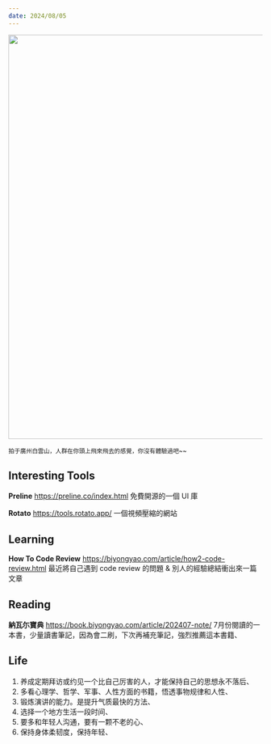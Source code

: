 ```yaml
---
date: 2024/08/05
---
```


<img src="https://gz-blog-storage-1252787757.cos.ap-guangzhou.myqcloud.com/weekly/2024/08/08header.jpg?imageMogr2/format/webp" width="800" />

<small>拍于廣州白雲山，人群在你頭上飛來飛去的感覺，你沒有體驗過吧~~</small>

## Interesting Tools

**Preline**
<https://preline.co/index.html>
免費開源的一個 UI 庫

**Rotato**
<https://tools.rotato.app/>
一個視頻壓縮的網站

## Learning 

**How To Code Review**
<https://biyongyao.com/article/how2-code-review.html>
最近將自己遇到 code review 的問題 & 別人的經驗總結衝出來一篇文章

## Reading
**納瓦尓寶典**
<https://book.biyongyao.com/article/202407-note/>
7月份閱讀的一本書，少量讀書筆記，因為會二刷，下次再補充筆記，強烈推薦這本書籍、

## Life

1. 养成定期拜访或约见一个比自己厉害的人，才能保持自己的思想永不落后、
2. 多看心理学、哲学、军事、人性方面的书籍，悟透事物规律和人性、
3. 锻炼演讲的能力。是提升气质最快的方法、
4. 选择一个地方生活一段时间、
5. 要多和年轻人沟通，要有一颗不老的心、
6. 保持身体柔韧度，保持年轻、

